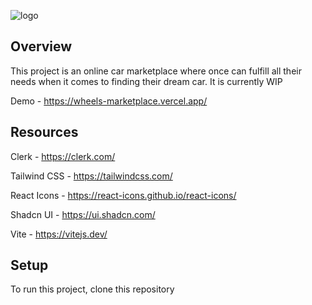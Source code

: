 ![logo](https://github.com/user-attachments/assets/c51f58fc-964a-4bad-96e3-f980f88ccbae)


## Overview
This project is an online car marketplace where once can fulfill all their needs when it comes to finding their dream car. It is currently WIP

Demo - https://wheels-marketplace.vercel.app/

## Resources

Clerk - https://clerk.com/

Tailwind CSS - https://tailwindcss.com/

React Icons - https://react-icons.github.io/react-icons/

Shadcn UI - https://ui.shadcn.com/

Vite - https://vitejs.dev/


## Setup
To run this project, clone this repository 

